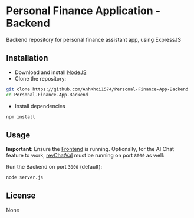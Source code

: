 # Personal Finance Application - Backend
Backend repository for personal finance assistant app, using ExpressJS

## Installation
- Download and install [NodeJS](https://nodejs.org/en/download/package-manager)
- Clone the repository:
```bash
git clone https://github.com/AnhKhoi1574/Personal-Finance-App-Backend
cd Personal-Finance-App-Backend
```
- Install dependencies
```bash
npm install
```

## Usage

**Important**:  Ensure the [Frontend](https://github.com/HaBui7/PFA_FE) is running. Optionally, for the AI Chat feature to work, [revChatVal](https://github.com/Khang5687/revChatVal/tree/fastapi) must be running on port `8000` as well:

Run the Backend on port `3000` (default):
```bash
node server.js
```

## License
None